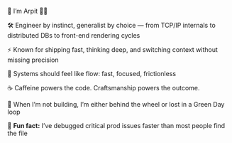 👋 I’m Arpit 🥷🏻

🛠 Engineer by instinct, generalist by choice — from TCP/IP internals to distributed DBs to front-end rendering cycles  

⚡️ Known for shipping fast, thinking deep, and switching context without missing precision  

🧠 Systems should feel like flow: fast, focused, frictionless  

☕ Caffeine powers the code. Craftsmanship powers the outcome.  

🎸 When I’m not building, I’m either behind the wheel or lost in a Green Day loop  


🤫 **Fun fact:** I’ve debugged critical prod issues faster than most people find the file
